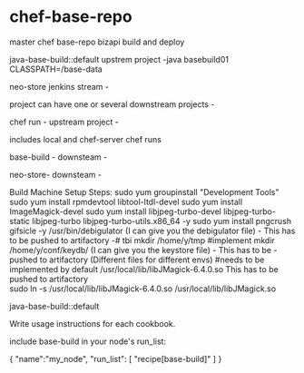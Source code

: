 # chef-base-repo
master chef base-repo bizapi build and deploy

java-base-build::default
upstrem project -java basebuild01
CLASSPATH=/base-data

neo-store jenkins stream - 

project can have one or several downstream projects  -

chef run - upstream project -

includes local and chef-server chef runs

base-build - downsteam  - 

neo-store-  downsteam - 





Build Machine Setup Steps:
sudo yum groupinstall "Development Tools"
sudo yum install rpmdevtool libtool-ltdl-devel
sudo yum install ImageMagick-devel
sudo yum install libjpeg-turbo-devel libjpeg-turbo-static libjpeg-turbo  libjpeg-turbo-utils.x86_64 -y
 sudo yum install pngcrush gifsicle -y
/usr/bin/debigulator (I can give you the debigulator file) - This has to be pushed to artifactory    -# tbi 
mkdir /home/y/tmp   #implement 
mkdir /home/y/conf/keydb/ (I can give you the keystore file) - This has to be   - pushed to artifactory  (Different files for different envs)
#needs to be implemented by default 
/usr/local/lib/libJMagick-6.4.0.so This has to be pushed to artifactory  
sudo ln -s  /usr/local/lib/libJMagick-6.4.0.so /usr/local/lib/libJMagick.so


java-base-build::default

Write usage instructions for each cookbook.

include base-build in your node's run_list:

{
  "name":"my_node",
  "run_list": [
    "recipe[base-build]"
  ]
}
